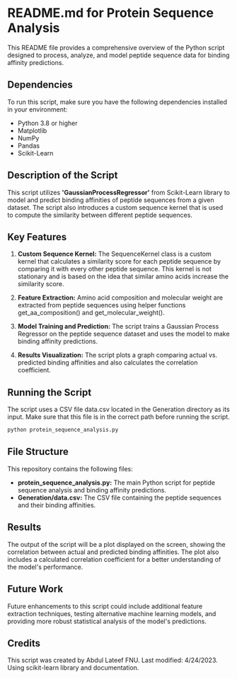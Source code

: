 # README.md for Protein Sequence Analysis
This README file provides a comprehensive overview of the Python script designed to process, analyze, and model peptide sequence data for binding affinity predictions.

## Dependencies
To run this script, make sure you have the following dependencies installed in your environment:
- Python 3.8 or higher
- Matplotlib
- NumPy
- Pandas
- Scikit-Learn

## Description of the Script
This script utilizes **'GaussianProcessRegressor'** from Scikit-Learn library to model and predict binding affinities of peptide sequences from a given dataset. The script also introduces a custom sequence kernel that is used to compute the similarity between different peptide sequences.

## Key Features
1. **Custom Sequence Kernel:** The SequenceKernel class is a custom kernel that calculates a similarity score for each peptide sequence by comparing it with every other peptide sequence. This kernel is not stationary and is based on the idea that similar amino acids increase the similarity score.

2. **Feature Extraction:** Amino acid composition and molecular weight are extracted from peptide sequences using helper functions get_aa_composition() and get_molecular_weight().

3. **Model Training and Prediction:** The script trains a Gaussian Process Regressor on the peptide sequence dataset and uses the model to make binding affinity predictions.

4. **Results Visualization:** The script plots a graph comparing actual vs. predicted binding affinities and also calculates the correlation coefficient.

## Running the Script
The script uses a CSV file data.csv located in the Generation directory as its input. Make sure that this file is in the correct path before running the script.

```bash
python protein_sequence_analysis.py
```

## File Structure
This repository contains the following files:

- **protein_sequence_analysis.py:** The main Python script for peptide sequence analysis and binding affinity predictions.
- **Generation/data.csv:** The CSV file containing the peptide sequences and their binding affinities.

## Results
The output of the script will be a plot displayed on the screen, showing the correlation between actual and predicted binding affinities. The plot also includes a calculated correlation coefficient for a better understanding of the model's performance.

## Future Work
Future enhancements to this script could include additional feature extraction techniques, testing alternative machine learning models, and providing more robust statistical analysis of the model's predictions.

## Credits
This script was created by Abdul Lateef FNU. Last modified: 4/24/2023.
Using scikit-learn library and documentation.
